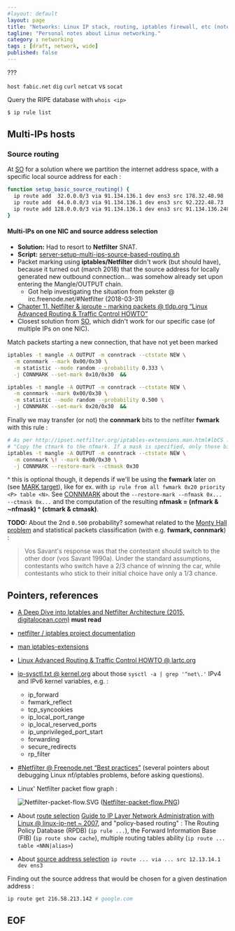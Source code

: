 ```yaml
---
#layout: default
layout: page
title: "Networks: Linux IP stack, routing, iptables firewall, etc (notes)"
tagline: "Personal notes about Linux networking."
category : networking
tags : [draft, network, wide]
published: false
---
```


???

`host fabic.net`
`dig`
`curl`
`netcat` vs `socat`

Query the RIPE database with `whois <ip>`

```bash
$ ip rule list
```

## Multi-IPs hosts

### Source routing

At [SO](https://unix.stackexchange.com/a/111423) for a solution where we partition
the internet address space, with a specific local source address for each :

```bash
function setup_basic_source_routing() {
  ip route add  32.0.0.0/3 via 91.134.136.1 dev ens3 src 178.32.40.98
  ip route add  64.0.0.0/3 via 91.134.136.1 dev ens3 src 92.222.48.73
  ip route add 128.0.0.0/3 via 91.134.136.1 dev ens3 src 91.134.136.248
}
```

#### Multi-IPs on one NIC and source address selection

* __Solution:__ Had to resort to __Netfilter__ SNAT.
* __Script:__ [server-setup-multi-ips-source-based-routing.sh](https://github.com/fabic/bash-it/blob/master/fabic/bin/server-setup-multi-ips-source-based-routing.sh)
* Packet marking using __iptables/Netfilter__ didn't work (but should have),
  because it turned out (march 2018) that the source address for locally generated
  new outbound connection... was somehow already set upon entering the Mangle/OUTPUT
  chain.
    - Got help investigating the situation from pekster @ irc.freenode.net/#Netfilter (2018-03-31)
* [Chapter 11. Netfilter & iproute - marking packets @ tldp.org “Linux Advanced Routing & Traffic Control HOWTO”](http://www.tldp.org/HOWTO/Adv-Routing-HOWTO/lartc.netfilter.html)
* Closest solution from [SO](https://unix.stackexchange.com/a/201752), which didn't
  work for our specific case (of multiple IPs on one NIC).


Match packets starting a new connection, that have not yet been marked

```bash
iptables -t mangle -A OUTPUT -m conntrack --ctstate NEW \
  -m connmark --mark 0x00/0x30 \
  -m statistic --mode random --probability 0.333 \
  -j CONNMARK --set-mark 0x10/0x30  &&

iptables -t mangle -A OUTPUT -m conntrack --ctstate NEW \
  -m connmark --mark 0x00/0x30 \
  -m statistic --mode random --probability 0.500 \
  -j CONNMARK --set-mark 0x20/0x30  &&
```

Finally we may transfer (or not) the __connmark__ bits to the netfilter __fwmark__
with this rule :

```bash
# As per http://ipset.netfilter.org/iptables-extensions.man.html#lbCS :
# "Copy the ctmark to the nfmark. If a mask is specified, only those bits are copied."
iptables -t mangle -A OUTPUT -m conntrack --ctstate NEW \
  -m connmark \! --mark 0x00/0x30 \
  -j CONNMARK --restore-mark --ctmask 0x30
```

^ this is optional though, it depends if we'll be using the __fwmark__ later on
(see [MARK target](http://ipset.netfilter.org/iptables-extensions.man.html#lbDE)),
like for ex. with `ip rule from all fwmark 0x20 priority <P> table <N>`.
See [CONNMARK](http://ipset.netfilter.org/iptables-extensions.man.html#lbCS) about
the `--restore-mark --nfmask 0x... --ctmask 0x...` and the computation of the resulting
__nfmask = (nfmark & ~nfmask) ^ (ctmark & ctmask)__.

__TODO:__ About the 2nd `0.500` probability? somewhat related to the
[Monty Hall problem](https://en.wikipedia.org/wiki/Monty_Hall_problem) and
statistical packets classification (with e.g. __fwmark, connmark__) :

> Vos Savant's response was that the contestant should switch to the other door
> (vos Savant 1990a). Under the standard assumptions, contestants who switch
> have a 2/3 chance of winning the car, while contestants who stick to their
> initial choice have only a 1/3 chance.

## Pointers, references

*  [A Deep Dive into Iptables and Netfilter Architecture (2015, digitalocean.com)](https://www.digitalocean.com/community/tutorials/a-deep-dive-into-iptables-and-netfilter-architecture) __must read__
* [netfilter / iptables project documentation](https://netfilter.org/documentation/index.html)
* [man iptables-extensions](http://ipset.netfilter.org/iptables-extensions.man.html#index)

* [Linux Advanced Routing & Traffic Control HOWTO @ lartc.org](http://lartc.org/howto/)

* [ip-sysctl.txt @ kernel.org](https://www.kernel.org/doc/Documentation/networking/ip-sysctl.txt)
  about those `sysctl -a | grep '^net\.'` IPv4 and IPv6 kernel variables, e.g. :

    - ip\_forward
    - fwmark\_reflect
    - tcp\_syncookies
    - ip\_local\_port\_range
    - ip\_local\_reserved\_ports
    - ip\_unprivileged\_port\_start
    - forwarding
    - secure\_redirects
    - rp\_filter

* [#Netfilter @ Freenode.net “Best practices”](https://gist.github.com/Thermi/70c9d77dc96523885e81e3f86f59f587)
  (several pointers about debugging Linux nf/iptables problems, before asking questions).

* Linux' Netfilter packet flow graph :

    ![Netfilter-packet-flow.SVG](https://upload.wikimedia.org/wikipedia/commons/3/37/Netfilter-packet-flow.svg)
    ([Netfilter-packet-flow.PNG](http://inai.de/images/nf-packet-flow.png))

* About [route selection](http://linux-ip.net/html/routing-selection.html)
 [Guide to IP Layer Network Administration with Linux @ linux-ip-net ~ 2007](http://linux-ip.net/html/index.html),
  and "policy-based routing" :
  The Routing Policy Database (RPDB) (`ip rule ...`),
  the Forward Information Base (FIB) (`ip route show cache`),
  multiple routing tables ability (`ip route ... table <NNN|alias>`)
* About [source address selection](http://linux-ip.net/html/routing-saddr-selection.html)
  `ip route ... via ... src 12.13.14.1 dev ens3`

Finding out the source address that would be chosen for a given destination address :

```bash
ip route get 216.58.213.142 # google.com
```

## EOF
